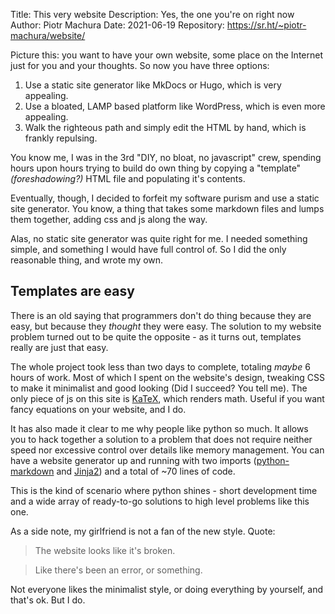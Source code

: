 Title:        This very website
Description:  Yes, the one you're on right now
Author:       Piotr Machura
Date:         2021-06-19
Repository:   https://sr.ht/~piotr-machura/website/

Picture this: you want to have your own website, some place on the Internet just for you and your thoughts. So now
you have three options:

1. Use a static site generator like MkDocs or Hugo, which is very appealing.
2. Use a bloated, LAMP based platform like WordPress, which is even more appealing.
3. Walk the righteous path and simply edit the HTML by hand, which is frankly repulsing.

You know me, I was in the 3rd "DIY, no bloat, no javascript" crew, spending hours upon hours trying to build do own
thing by copying a "template" *(foreshadowing?)* HTML file and populating it's contents.

Eventually, though, I decided to forfeit my software purism and use a static site generator. You know, a thing that
takes some markdown files and lumps them together, adding css and js along the way.

Alas, no static site generator was quite right for me. I needed something simple, and something I would have full
control of. So I did the only reasonable thing, and wrote my own.

## Templates are easy
There is an old saying that programmers don't do thing because they are easy, but because they *thought* they were easy.
The solution to my website problem turned out to be quite the opposite - as it turns out, templates really are just that
easy.

The whole project took less than two days to complete, totaling *maybe* 6 hours of work. Most of which I spent on the
website's design, tweaking CSS to make it minimalist and good looking (Did I succeed? You tell me). The only piece of js
on this site is [KaTeX](https://katex.org/), which renders math. Useful if you want fancy equations on your website, and
I do.

It has also made it clear to me why people like python so much. It allows you to hack together a solution to a problem
that does not require neither speed nor excessive control over details like memory management. You can have a website
generator up and running with two imports ([python-markdown](https://pypi.org/project/Markdown/) and
[Jinja2](https://pypi.org/project/Jinja2/)) and a total of ~70 lines of code.

This is the kind of scenario where python
shines - short development time and a wide array of ready-to-go solutions to high level problems like this one.

As a side note, my girlfriend is not a fan of the new style. Quote:

> The website looks like it's broken.

> Like there's been an error, or something.

Not everyone likes the minimalist style, or doing everything by yourself, and that's ok. But I do.
